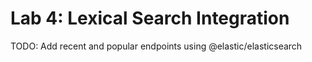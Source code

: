 # Lab 4: Lexical Search Integration

TODO: Add recent and popular endpoints using @elastic/elasticsearch
